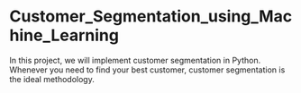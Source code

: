 # Customer_Segmentation_using_Machine_Learning
In this project, we will implement customer segmentation in Python. Whenever you need to find your best customer, customer segmentation is the ideal methodology.
